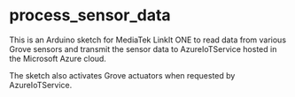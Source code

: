 # process_sensor_data
This is an Arduino sketch for MediaTek LinkIt ONE to read data from various Grove sensors and transmit the sensor data to AzureIoTService hosted in the Microsoft Azure cloud. 

The sketch also activates Grove actuators when requested by AzureIoTService.
